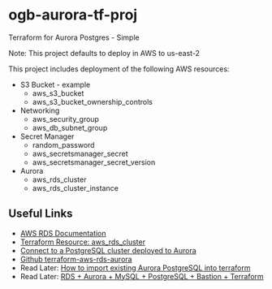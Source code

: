 # ogb-aurora-tf-proj
Terraform for Aurora Postgres - Simple

Note: This project defaults to deploy in AWS to us-east-2

This project includes deployment of the following AWS resources:
- S3 Bucket - example
  - aws_s3_bucket
  - aws_s3_bucket_ownership_controls
- Networking
  - aws_security_group
  - aws_db_subnet_group
- Secret Manager
  - random_password
  - aws_secretsmanager_secret
  - aws_secretsmanager_secret_version
- Aurora
  - aws_rds_cluster
  - aws_rds_cluster_instance


## Useful Links

- [AWS RDS Documentation](https://docs.aws.amazon.com/AmazonRDS/latest/UserGuide/Welcome.html)
- [Terraform Resource: aws_rds_cluster](https://registry.terraform.io/providers/hashicorp/aws/latest/docs/resources/rds_cluster)
- [Connect to a PostgreSQL cluster deployed to Aurora](https://developer.hashicorp.com/terraform/enterprise/deploy/configuration/storage/connect-database/aurora)
- [Github terraform-aws-rds-aurora](https://github.com/terraform-aws-modules/terraform-aws-rds-aurora)
- Read Later: [How to import existing Aurora PostgreSQL into terraform](https://repost.aws/questions/QUtWJJR7M4SqyXvqm-GborlQ/how-to-import-existing-aurora-postgresql-into-terraform)
- Read Later: [RDS + Aurora + MySQL + PostgreSQL + Bastion + Terraform](https://medium.com/@jerome.decoster/rds-aurora-mysql-postgresql-bastion-terraform-17c5a76aced8)